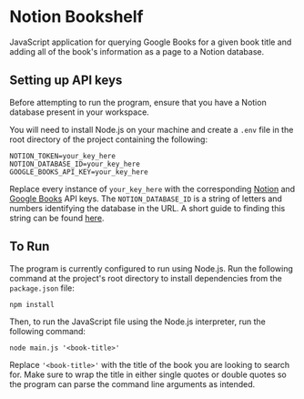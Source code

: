 # Notion Bookshelf

JavaScript application for querying Google Books for a given book title and adding all of the book's information as a page to a Notion database.

## Setting up API keys
Before attempting to run the program, ensure that you have a Notion database present in your workspace.

You will need to install Node.js on your machine and create a `.env` file in the root directory of the project containing the following:

```
NOTION_TOKEN=your_key_here
NOTION_DATABASE_ID=your_key_here
GOOGLE_BOOKS_API_KEY=your_key_here
```

Replace every instance of `your_key_here` with the corresponding [Notion](https://developers.notion.com/) and [Google Books](https://developers.google.com/books/docs/overview) API keys. The `NOTION_DATABASE_ID` is a string of letters and numbers identifying the database in the URL. A short guide to finding this string can be found [here](https://stackoverflow.com/a/69860478).

## To Run
The program is currently configured to run using Node.js. Run the following command at the project's root directory to install dependencies from the `package.json` file:<br>

`npm install`

Then, to run the JavaScript file using the Node.js interpreter, run the following command:<br>

`node main.js '<book-title>'`<br>

Replace `'<book-title>'` with the title of the book you are looking to search for. Make sure to wrap the title in either single quotes or double quotes so the program can parse the command line arguments as intended.